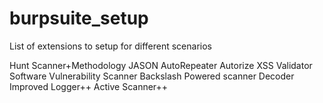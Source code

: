 # burpsuite_setup
List of extensions to setup for different scenarios

Hunt Scanner+Methodology
JASON
AutoRepeater
Autorize
XSS Validator
Software Vulnerability Scanner
Backslash Powered scanner
Decoder Improved
Logger++
Active Scanner++

